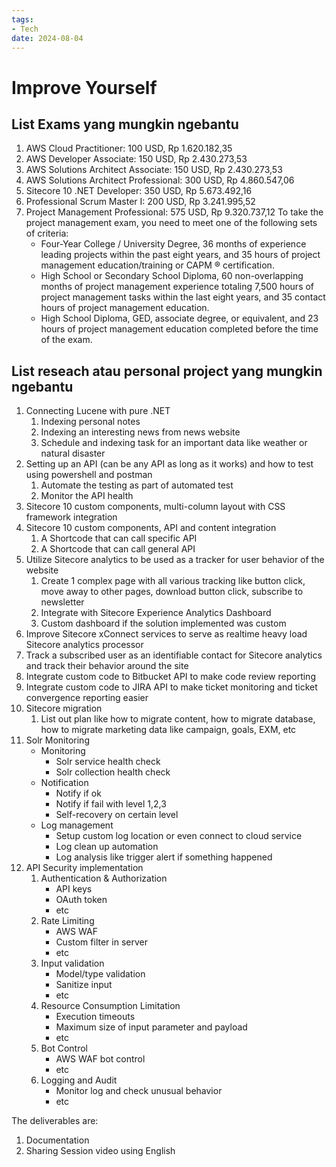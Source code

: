 ```yaml
---
tags:
- Tech
date: 2024-08-04
---
```


# Improve Yourself

## List Exams yang mungkin ngebantu

1. AWS Cloud Practitioner: 100 USD, Rp 1.620.182,35
2. AWS Developer Associate: 150 USD, Rp 2.430.273,53
3. AWS Solutions Architect Associate: 150 USD, Rp 2.430.273,53
4. AWS Solutions Architect Professional: 300 USD, Rp 4.860.547,06
5. Sitecore 10 .NET Developer: 350 USD, Rp 5.673.492,16
6. Professional Scrum Master I: 200 USD, Rp 3.241.995,52
7. Project Management Professional: 575 USD, Rp 9.320.737,12
    To take the project management exam, you need to meet one of the following sets of criteria:
    - Four-Year College / University Degree, 36 months of experience leading projects within the past eight years, and 35 hours of project management education/training or CAPM ® certification.
    - High School or Secondary School Diploma, 60 non-overlapping months of project management experience totaling 7,500 hours of project management tasks within the last eight years, and 35 contact hours of project management education.
    - High School Diploma, GED, associate degree, or equivalent, and 23 hours of project management education completed before the time of the exam.



## List reseach atau personal project yang mungkin ngebantu

1. Connecting Lucene with pure .NET
    1. Indexing personal notes
    2. Indexing an interesting news from news website
    3. Schedule and indexing task for an important data like weather or natural disaster
2. Setting up an API (can be any API as long as it works) and how to test using powershell and postman
    1. Automate the testing as part of automated test
    2. Monitor the API health
3. Sitecore 10 custom components, multi-column layout with CSS framework integration
4. Sitecore 10 custom components, API and content integration
    1. A Shortcode that can call specific API
    2. A Shortcode that can call general API
5. Utilize Sitecore analytics to be used as a tracker for user behavior of the website
    1. Create 1 complex page with all various tracking like button click, move away to other pages, download button click, subscribe to newsletter
    2. Integrate with Sitecore Experience Analytics Dashboard
    3. Custom dashboard if the solution implemented was custom
6. Improve Sitecore xConnect services to serve as realtime heavy load Sitecore analytics processor
7. Track a subscribed user as an identifiable contact for Sitecore analytics and track their behavior around the site
8. Integrate custom code to Bitbucket API to make code review reporting
9. Integrate custom code to JIRA API to make ticket monitoring and ticket convergence reporting easier
10. Sitecore migration
    1. List out plan like how to migrate content, how to migrate database, how to migrate marketing data like campaign, goals, EXM, etc
11. Solr Monitoring
    - Monitoring
        - Solr service health check
        - Solr collection health check
    - Notification
        - Notify if ok
        - Notify if fail with level 1,2,3
        - Self-recovery on certain level
    - Log management
        - Setup custom log location or even connect to cloud service
        - Log clean up automation
        - Log analysis like trigger alert if something happened
12. API Security implementation
    1. Authentication & Authorization
        - API keys
        - OAuth token
        - etc
    2.  Rate Limiting
        - AWS WAF
        - Custom filter in server
        - etc
    3.  Input validation
        - Model/type validation
        - Sanitize input
        - etc
    4.  Resource Consumption Limitation
        - Execution timeouts
        - Maximum size of input parameter and payload
        - etc
    5.  Bot Control
        - AWS WAF bot control
        - etc
    6.  Logging and Audit
        - Monitor log and check unusual behavior
        - etc

The deliverables are:
1. Documentation
2. Sharing Session video using English
